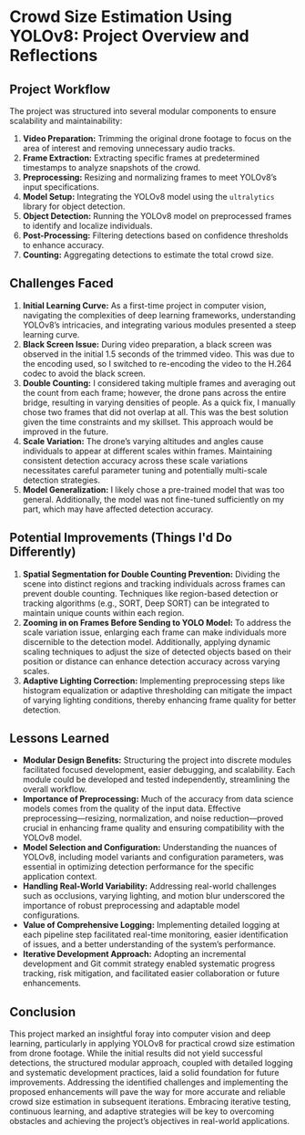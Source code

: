# Crowd Size Estimation Using YOLOv8: Project Overview and Reflections

## Project Workflow

The project was structured into several modular components to ensure scalability and maintainability:

1. **Video Preparation:** Trimming the original drone footage to focus on the area of interest and removing unnecessary audio tracks.
2. **Frame Extraction:** Extracting specific frames at predetermined timestamps to analyze snapshots of the crowd.
3. **Preprocessing:** Resizing and normalizing frames to meet YOLOv8’s input specifications.
4. **Model Setup:** Integrating the YOLOv8 model using the `ultralytics` library for object detection.
5. **Object Detection:** Running the YOLOv8 model on preprocessed frames to identify and localize individuals.
6. **Post-Processing:** Filtering detections based on confidence thresholds to enhance accuracy.
7. **Counting:** Aggregating detections to estimate the total crowd size.

## Challenges Faced

1. **Initial Learning Curve:** As a first-time project in computer vision, navigating the complexities of deep learning frameworks, understanding YOLOv8’s intricacies, and integrating various modules presented a steep learning curve.
2. **Black Screen Issue:** During video preparation, a black screen was observed in the initial 1.5 seconds of the trimmed video. This was due to the encoding used, so I switched to re-encoding the video to the H.264 codec to avoid the black screen.
3. **Double Counting:** I considered taking multiple frames and averaging out the count from each frame; however, the drone pans across the entire bridge, resulting in varying densities of people. As a quick fix, I manually chose two frames that did not overlap at all. This was the best solution given the time constraints and my skillset. This approach would be improved in the future.
4. **Scale Variation:** The drone’s varying altitudes and angles cause individuals to appear at different scales within frames. Maintaining consistent detection accuracy across these scale variations necessitates careful parameter tuning and potentially multi-scale detection strategies.
5. **Model Generalization:** I likely chose a pre-trained model that was too general. Additionally, the model was not fine-tuned sufficiently on my part, which may have affected detection accuracy.

## Potential Improvements (Things I'd Do Differently)

1. **Spatial Segmentation for Double Counting Prevention:** Dividing the scene into distinct regions and tracking individuals across frames can prevent double counting. Techniques like region-based detection or tracking algorithms (e.g., SORT, Deep SORT) can be integrated to maintain unique counts within each region.
2. **Zooming in on Frames Before Sending to YOLO Model:** To address the scale variation issue, enlarging each frame can make individuals more discernible to the detection model. Additionally, applying dynamic scaling techniques to adjust the size of detected objects based on their position or distance can enhance detection accuracy across varying scales.
3. **Adaptive Lighting Correction:** Implementing preprocessing steps like histogram equalization or adaptive thresholding can mitigate the impact of varying lighting conditions, thereby enhancing frame quality for better detection.

## Lessons Learned

- **Modular Design Benefits:** Structuring the project into discrete modules facilitated focused development, easier debugging, and scalability. Each module could be developed and tested independently, streamlining the overall workflow.
- **Importance of Preprocessing:** Much of the accuracy from data science models comes from the quality of the input data. Effective preprocessing—resizing, normalization, and noise reduction—proved crucial in enhancing frame quality and ensuring compatibility with the YOLOv8 model.
- **Model Selection and Configuration:** Understanding the nuances of YOLOv8, including model variants and configuration parameters, was essential in optimizing detection performance for the specific application context.
- **Handling Real-World Variability:** Addressing real-world challenges such as occlusions, varying lighting, and motion blur underscored the importance of robust preprocessing and adaptable model configurations.
- **Value of Comprehensive Logging:** Implementing detailed logging at each pipeline step facilitated real-time monitoring, easier identification of issues, and a better understanding of the system’s performance.
- **Iterative Development Approach:** Adopting an incremental development and Git commit strategy enabled systematic progress tracking, risk mitigation, and facilitated easier collaboration or future enhancements.

## Conclusion

This project marked an insightful foray into computer vision and deep learning, particularly in applying YOLOv8 for practical crowd size estimation from drone footage. While the initial results did not yield successful detections, the structured modular approach, coupled with detailed logging and systematic development practices, laid a solid foundation for future improvements. Addressing the identified challenges and implementing the proposed enhancements will pave the way for more accurate and reliable crowd size estimation in subsequent iterations. Embracing iterative testing, continuous learning, and adaptive strategies will be key to overcoming obstacles and achieving the project’s objectives in real-world applications.